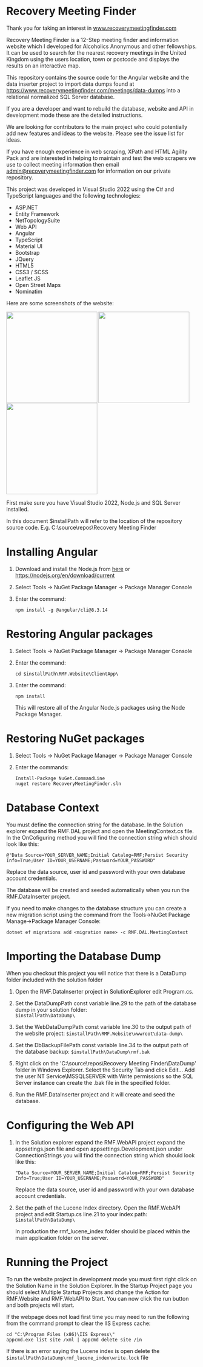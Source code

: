 # Recovery Meeting Finder

Thank you for taking an interest in www.recoverymeetingfinder.com

Recovery Meeting Finder is a 12-Step meeting finder and information website which I developed for Alcoholics Anonymous and other fellowships. It can be used to search for the nearest recovery meetings in the United Kingdom using the users location, town or postcode and displays the results on an interactive map.

This repository contains the source code for the Angular website and the data inserter project to import data dumps found at https://www.recoverymeetingfinder.com/meetings/data-dumps into a relational normalized SQL Server database. 

If you are a developer and want to rebuild the database, website and API in development mode these are the detailed instructions.

We are looking for contributors to the main project who could potentially add new features and ideas to the website. Please see the issue list for ideas.

If you have enough experience in web scraping, XPath and HTML Agility Pack and are interested in helping to maintain and test the web scrapers we use to collect meeting information then email admin@recoverymeetingfinder.com for information on our private repository.

This project was developed in Visual Studio 2022 using the C# and TypeScript languages and the following technologies:

* ASP.NET
* Entity Framework
* NetTopologySuite
* Web API
* Angular
* TypeScript
* Material UI
* Bootstrap
* JQuery
* HTML5
* CSS3 / SCSS
* Leaflet JS
* Open Street Maps
* Nominatim

Here are some screenshots of the website:

<img align='left' src='https://drive.google.com/uc?id=18bRzQllb0elTCDECR9HkTCZMSt0mAbSd' width='240'>
<img align='left' src='https://drive.google.com/uc?id=1RyZfyfbhBcONh7sHv6SJc_mVe3emAJrM' width='240'>
<img src='https://drive.google.com/uc?id=1GXGQwrMRzwgjbL8GIYRwpHFS5h3hbvVt' width='240'>

First make sure you have Visual Studio 2022, Node.js and SQL Server installed.

In this document $installPath will refer to the location of the repository source code. E.g. C:\source\repos\Recovery Meeting Finder

# Installing Angular

1) Download and install the Node.js from [here](https://drive.google.com/file/d/1Zw_KnE6yn6NXkbOijUxsAL-Gp45xZ4Gg/view?usp=sharing) or https://nodejs.org/en/download/current

2) Select Tools -> NuGet Package Manager -> Package Manager Console

3) Enter the command: 
   ```
   npm install -g @angular/cli@8.3.14
   ```

# Restoring Angular packages

1) Select Tools -> NuGet Package Manager -> Package Manager Console

2) Enter the command:
   ```
   cd $installPath\RMF.Website\ClientApp\
   ```

3) Enter the command:
   ```	
   npm install
   ```

   This will restore all of the Angular Node.js packages using the Node Package Manager.	

# Restoring NuGet packages

1) Select Tools -> NuGet Package Manager -> Package Manager Console

2) Enter the commands:
   ```
   Install-Package NuGet.CommandLine
   nuget restore RecoveryMeetingFinder.sln
   ```

# Database Context

You must define the connection string for the database. In the Solution explorer expand the RMF.DAL project and open the MeetingContext.cs file. In the OnCofiguring method you will find the connection string which should look like this:

`@"Data Source=YOUR_SERVER_NAME;Initial Catalog=RMF;Persist Security Info=True;User ID=YOUR_USERNAME;Password=YOUR_PASSWORD"`

Replace the data source, user id and password with your own database account credentials.

The database will be created and seeded automatically when you run the RMF.DataInserter project.

If you need to make changes to the database structure you can create a new migration script using the command from the Tools->NuGet Package Manage->Package Manager Console:

```
dotnet ef migrations add <migration name> -c RMF.DAL.MeetingContext
```

# Importing the Database Dump

When you checkout this project you will notice that there is a DataDump folder included with the solution folder

1) Open the RMF.DataInserter project in SolutionExplorer edit Program.cs.

2) Set the DataDumpPath const variable line.29 to the path of the database dump in your solution folder:   
   `$installPath\DataDump\`

3) Set the WebDataDumpPath const variable line.30 to the output path of the website project: 
   `$installPath\RMF.Website\wwwroot\data-dump\`

4) Set the DbBackupFilePath const variable line.34 to the output path of the database backup:
   `$installPath\DataDump\rmf.bak`

5) Right click on the 'C:\source\repos\Recovery Meeting Finder\DataDump\' folder in Windows Explorer. Select the Security Tab and click Edit... Add the user NT Service\MSSQLSERVER with Write permissions so the SQL Server instance can create the .bak file in the specified folder.

6) Run the RMF.DataInserter project and it will create and seed the database.

# Configuring the Web API

1) In the Solution explorer expand the RMF.WebAPI project expand the appsetings.json file and open appsettings.Development.json under ConnectionStrings you will find the connection string which should look like this:

   `"Data Source=YOUR_SERVER_NAME;Initial Catalog=RMF;Persist Security Info=True;User ID=YOUR_USERNAME;Password=YOUR_PASSWORD"`

   Replace the data source, user id and password with your own database account credentials.

2) Set the path of the Lucene Index directory. Open the RMF.WebAPI project and edit Startup.cs line.21 to your index path:
   `$installPath\DataDump\`

   In production the rmf_lucene_index folder should be placed within the main application folder on the server.

# Running the Project

To run the website project in development mode you must first right click on the Solution Name in the Solution Explorer. In the Startup Project page you should select Multiple Startup Projects and change the Action for RMF.Website and RMF.WebAPI to Start. You can now click the run button and both projects will start.

If the webpage does not load first time you may need to run the following from the command prompt to clear the IIS Express cache:

```
cd "C:\Program Files (x86)\IIS Express\"
appcmd.exe list site /xml | appcmd delete site /in
```

If there is an error saying the Lucene index is open delete the `$installPath\DataDump\rmf_lucene_index\write.lock` file


